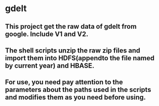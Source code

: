 # gdelt
## This project get the raw data of gdelt from google. Include V1 and V2.
## The shell scripts unzip the raw zip files and import them into HDFS(appendto the file named by current year) and HBASE.
## For use, you need pay attention to the parameters about the paths used in the scripts and modifies them as you need before using.
